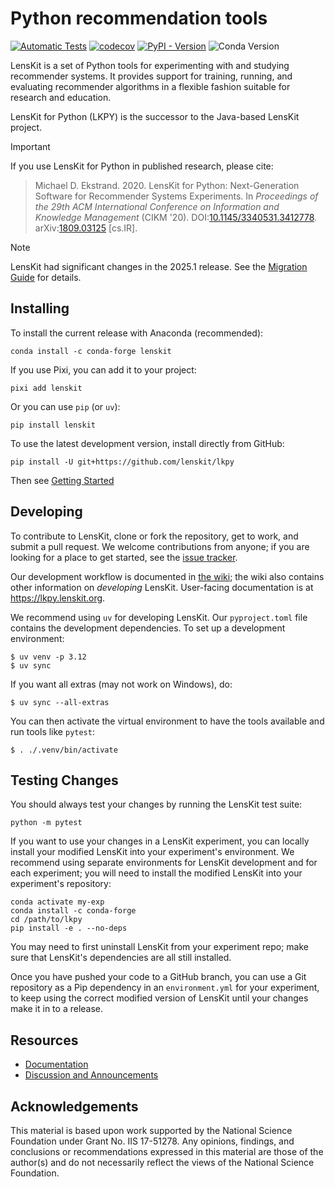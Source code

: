 # Python recommendation tools

[![Automatic Tests](https://github.com/lenskit/lkpy/actions/workflows/test.yml/badge.svg)](https://github.com/lenskit/lkpy/actions/workflows/test.yml)
[![codecov](https://codecov.io/gh/lenskit/lkpy/graph/badge.svg?token=DaGn7NFM2P)](https://codecov.io/gh/lenskit/lkpy)
[![PyPI - Version](https://img.shields.io/pypi/v/lenskit)](https://pypi.org/project/lenskit)
![Conda Version](https://img.shields.io/conda/vn/conda-forge/lenskit)

LensKit is a set of Python tools for experimenting with and studying recommender
systems.  It provides support for training, running, and evaluating recommender
algorithms in a flexible fashion suitable for research and education.

LensKit for Python (LKPY) is the successor to the Java-based LensKit project.

> [!IMPORTANT]
> If you use LensKit for Python in published research, please cite:
>
> > Michael D. Ekstrand. 2020.
> > LensKit for Python: Next-Generation Software for Recommender Systems Experiments.
> > In <cite>Proceedings of the 29th ACM International Conference on Information and Knowledge Management</cite> (CIKM '20).
> > DOI:[10.1145/3340531.3412778](https://dx.doi.org/10.1145/3340531.3412778).
> > arXiv:[1809.03125](https://arxiv.org/abs/1809.03125) [cs.IR].

> [!NOTE]
>
> LensKit had significant changes in the 2025.1 release.  See the [Migration
> Guide](https://lkpy.lenskit.org/stable/guide/migrating.html) for details.

[release]: https://lkpy.lenskit.org/en/stable/

## Installing

To install the current release with Anaconda (recommended):

    conda install -c conda-forge lenskit

If you use Pixi, you can add it to your project:

    pixi add lenskit

Or you can use `pip` (or `uv`):

    pip install lenskit

To use the latest development version, install directly from GitHub:

    pip install -U git+https://github.com/lenskit/lkpy

Then see [Getting Started](https://lkpy.lenskit.org/stable/guide/GettingStarted.html)

## Developing

[issues]: https://github.com/lenskit/lkpy/issues
[workflow]: https://github.com/lenskit/lkpy/wiki/DevWorkflow

To contribute to LensKit, clone or fork the repository, get to work, and submit
a pull request.  We welcome contributions from anyone; if you are looking for a
place to get started, see the [issue tracker][issues].

Our development workflow is documented in [the wiki][workflow]; the wiki also
contains other information on *developing* LensKit. User-facing documentation is
at <https://lkpy.lenskit.org>.

[conda-lock]: https://github.com/conda-incubator/conda-lock
[lkdev]: https://github.com/lenskit/lkdev

We recommend using `uv` for developing LensKit.  Our `pyproject.toml` file
contains the development dependencies.  To set up a development environment:

```console
$ uv venv -p 3.12
$ uv sync
```

If you want all extras (may not work on Windows), do:

```console
$ uv sync --all-extras
```

You can then activate the virtual environment to have the tools available and
run tools like `pytest`:

```console
$ . ./.venv/bin/activate
```

## Testing Changes

You should always test your changes by running the LensKit test suite:

    python -m pytest

If you want to use your changes in a LensKit experiment, you can locally install
your modified LensKit into your experiment's environment.  We recommend using
separate environments for LensKit development and for each experiment; you will
need to install the modified LensKit into your experiment's repository:

    conda activate my-exp
    conda install -c conda-forge
    cd /path/to/lkpy
    pip install -e . --no-deps

You may need to first uninstall LensKit from your experiment repo; make sure that
LensKit's dependencies are all still installed.

Once you have pushed your code to a GitHub branch, you can use a Git repository as
a Pip dependency in an `environment.yml` for your experiment, to keep using the
correct modified version of LensKit until your changes make it in to a release.

## Resources

- [Documentation](https://lkpy.lenskit.org)
- [Discussion and Announcements](https://github.com/orgs/lenskit/discussions)

## Acknowledgements

This material is based upon work supported by the National Science Foundation
under Grant No. IIS 17-51278. Any opinions, findings, and conclusions or
recommendations expressed in this material are those of the author(s) and do not
necessarily reflect the views of the National Science Foundation.
